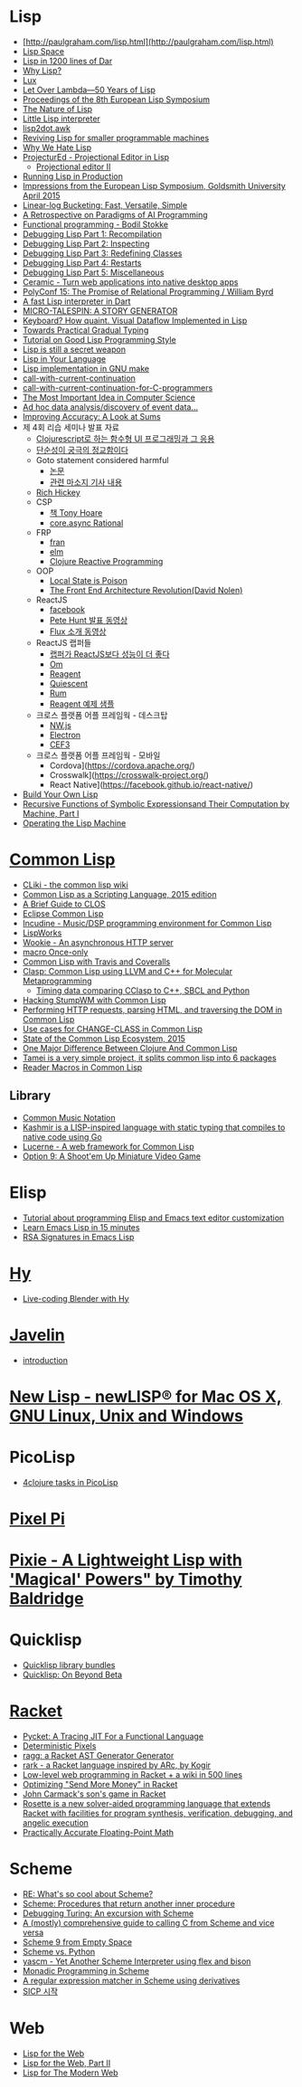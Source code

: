 Lisp
====
* [http://paulgraham.com/lisp.html](http://paulgraham.com/lisp.html)
* [Lisp Space](http://lisp.space/)
* [Lisp in 1200 lines of Dar](http://www.oki-osk.jp/esc/dart/lisp.html)
* [Why Lisp?](http://blog.rongarret.info/2015/05/why-lisp.html)
* [Lux](https://github.com/LuxLang/lux)
* [Let Over Lambda—50 Years of Lisp](http://letoverlambda.com/)
* [Proceedings of the 8th European Lisp Symposium](http://www.european-lisp-symposium.org/ELS2015.pdf)
* [The Nature of Lisp](http://www.defmacro.org/ramblings/lisp.html)
* [Little Lisp interpreter](https://www.recurse.com/blog/21-little-lisp-interpreter)
* [lisp2dot.awk](http://www0.cs.ucl.ac.uk/staff/ucacbbl/lisp2dot)
* [Reviving Lisp for smaller programmable machines](http://picolisp.com/wiki/!download?-A300)
* [Why We Hate Lisp](http://c2.com/cgi/wiki?WhyWeHateLisp)
* [ProjecturEd - Projectional Editor in Lisp](https://www.youtube.com/watch?v=4w8Zewpzf2Y)
  * [Projectional editor II](https://www.youtube.com/watch?v=WeLBFgOGk8k)
* [Running Lisp in Production](http://tech.grammarly.com/blog/posts/Running-Lisp-in-Production.html)
* [Impressions from the European Lisp Symposium, Goldsmith University April 2015](http://google-opensource.blogspot.kr/2015/06/impressions-from-european-lisp.html)
* [Linear-log Bucketing: Fast, Versatile, Simple](http://pvk.ca/Blog/2015/06/27/linear-log-bucketing-fast-versatile-simple/)
* [A Retrospective on Paradigms of AI Programming](http://www.norvig.com/Lisp-retro.html)
* [Functional programming - Bodil Stokke](https://www.youtube.com/watch?v=DHubfS8E--o)
* [Debugging Lisp Part 1: Recompilation](http://malisper.me/2015/07/07/debugging-lisp-part-1-recompilation/)
* [Debugging Lisp Part 2: Inspecting](http://malisper.me/2015/07/14/debugging-lisp-part-2-inspecting/)
* [Debugging Lisp Part 3: Redefining Classes](http://malisper.me/2015/07/22/debugging-lisp-part-3-redefining-classes/)
* [Debugging Lisp Part 4: Restarts](http://malisper.me/2015/08/05/debugging-lisp-part-4-restarts/)
* [Debugging Lisp Part 5: Miscellaneous](http://malisper.me/2015/08/19/debugging-lisp-part-5-miscellaneous/)
* [Ceramic - Turn web applications into native desktop apps](http://ceramic.github.io/)
* [PolyConf 15: The Promise of Relational Programming / William Byrd](https://www.youtube.com/watch?v=eQL48qYDwp4)
* [A fast Lisp interpreter in Dart](http://www.oki-osk.jp/esc/dart/lisp-en.html)
* [MICRO-TALESPIN: A STORY GENERATOR](http://eliterature.org/images/microtalespin.txt)
* [Keyboard? How quaint. Visual Dataflow Implemented in Lisp](http://web.onetel.com/~hibou/fmj/interpreter.pdf)
* [Towards Practical Gradual Typing](http://www.ccs.neu.edu/racket/pubs/ecoop2015-takikawa-et-al.pdf)
* [Tutorial on Good Lisp Programming Style](http://cs.umd.edu/~nau/cmsc421/norvig-lisp-style.pdf)
* [Lisp is still a secret weapon](http://kep.io/is-lisp-still-a-secret-weapon/)
* [Lisp in Your Language](http://danthedev.com/2015/09/09/lisp-in-your-language/)
* [Lisp implementation in GNU make](https://github.com/shinh/makelisp)
* [call-with-current-continuation](http://community.schemewiki.org/?call-with-current-continuation)
* [call-with-current-continuation-for-C-programmers](http://community.schemewiki.org/?call-with-current-continuation-for-C-programmers)
* [The Most Important Idea in Computer Science](http://www.lispcast.com/the-most-important-idea-in-computer-science)
* [Ad hoc data analysis/discovery of event data...](http://danoyoung.blogspot.kr/2015/10/and-bobs-your-uncle.html)
* [Improving Accuracy: A Look at Sums](http://alex.uwplse.org/2015/10/16/improving-accuracy-summation.html)
* 제 4회 리습 세미나 발표 자료
  * [Clojurescript로 하는 함수형 UI 프로그래밍과 그 응용](http://www.slideshare.net/SangKyuPark1/clojurescript-ui)
  * [단순성이 궁극의 정교함이다](http://www.techsuda.com/archives/2362)
  * Goto statement considered harmful
    * [논문](https://www.cs.utexas.edu/users/EWD/ewd02xx/EWD215.PDF)
    * [관련 마소지 기사 내용](http://www.phpschool.com/gnuboard4/bbs/board.php?bo_table=old_talkbox&wr_id=289198)
  * [Rich Hickey](http://www.infoq.com/presentations/Are-We-There-Yet-Rich-Hickey)
  * CSP
    * [책 Tony Hoare](http://www.usingcsp.com/cspbook.pdf)
    * [core.async Rational](http://clojure.com/blog/2013/06/28/clojure-core-async-channels.html)
  * FRP
    * [fran](http://conal.net/fran/)
    * [elm](http://elm-lang.org/)
    * [Clojure Reactive Programming](https://www.packtpub.com/web-development/clojure-reactive-programming)
  * OOP
    * [Local State is Poison](https://awelonblue.wordpress.com/2012/10/21/local-state-is-poison/)
    * [The Front End Architecture Revolution(David Nolen)](https://www.youtube.com/watch?v=nDNU2pmuJA8)
  * ReactJS
    * [facebook](https://facebook.github.io/react/)
    * [Pete Hunt 발표 동영상](https://www.youtube.com/watch?v=x7cQ3mrcKaY&feature=youtu.be)
    * [Flux 소개 동영상](https://www.youtube.com/watch?v=nYkdrAPrdcw&feature=youtu.be&list=PLb0IAmt7-GS188xDYE-u1ShQmFFGbrk0v)
  * ReactJS 랩퍼들
    * [랩퍼가 ReactJS보다 성능이 더 좋다](http://swannodette.github.io/2013/12/17/the-future-of-javascript-mvcs/)
    * [Om](https://github.com/omcljs/om)
    * [Reagent](https://github.com/reagent-project/reagent)
    * [Quiescent](https://github.com/levand/quiescent)
    * [Rum](https://github.com/tonsky/rum)
    * [Reagent 예제 샘플](https://reagent-project.github.io/)
  * 크로스 플랫폼 어플 프레임웍 - 데스크탑
    * [NW.js](http://nwjs.io/)
    * [Electron](https://github.com/atom/electron)
    * [CEF3](https://code.google.com/p/chromiumembedded/wiki/Tutorial)
  * 크로스 플랫폼 어플 프레임웍 - 모바일
    * Cordova](https://cordova.apache.org/)
    * Crosswalk](https://crosswalk-project.org/)
    * React Native](https://facebook.github.io/react-native/)
* [Build Your Own Lisp](http://www.buildyourownlisp.com/)
* [Recursive Functions of Symbolic Expressionsand Their Computation by Machine, Part I](http://fermatslibrary.com/s/recursive-functions-of-symbolic-expressions-and-their-computation-by-machine)
* [Operating the Lisp Machine](http://bitsavers.informatik.uni-stuttgart.de/pdf/symbolics/LM-2/Operating_the_Lisp_Machine.pdf)

# [Common Lisp](https://common-lisp.net/)
* [CLiki - the common lisp wiki](http://www.cliki.net/)
* [Common Lisp as a Scripting Language, 2015 edition](http://fare.livejournal.com/184127.html)
* [A Brief Guide to CLOS](http://www.aiai.ed.ac.uk/~jeff/clos-guide.html)
* [Eclipse Common Lisp](https://github.com/blakemcbride/eclipse-lisp)
* [Incudine - Music/DSP programming environment for Common Lisp](http://incudine.sourceforge.net/)
* [LispWorks](http://www.lispworks.com/index.html)
* [Wookie - An asynchronous HTTP server](http://wookie.lyonbros.com)
* [macro Once-only](http://malisper.me/2015/06/06/once-only/)
* [Common Lisp with Travis and Coveralls](http://eudoxia.me/article/lisp-travis-coveralls/)
* [Clasp: Common Lisp using LLVM and C++ for Molecular Metaprogramming](https://www.youtube.com/watch?v=8X69_42Mj-g)
  * [Timing data comparing CClasp to C++, SBCL and Python](https://drmeister.wordpress.com/2015/07/30/timing-data-comparing-cclasp-to-c-sbcl-and-python/)
* [Hacking StumpWM with Common Lisp](http://www.kaashif.co.uk/2015/06/28/hacking-stumpwm-with-common-lisp/index.html)
* [Performing HTTP requests, parsing HTML, and traversing the DOM in Common Lisp](https://theexplorator.wordpress.com/2013/12/15/performing-http-requests-parsing-html-and-traversing-the-dom-in-common-lisp/)
* [Use cases for CHANGE-CLASS in Common Lisp](https://www.snellman.net/blog/archive/2015-07-27-use-cases-for-change-class-in-common-lisp/)
* [State of the Common Lisp Ecosystem, 2015](http://eudoxia.me/article/common-lisp-sotu-2015/)
* [One Major Difference Between Clojure And Common Lisp](http://gilesbowkett.blogspot.kr/2015/01/one-major-difference-between-clojure.html)
* [Tamei is a very simple project, it splits common lisp into 6 packages](https://github.com/cbaggers/tamei)
* [Reader Macros in Common Lisp](https://gist.github.com/chaitanyagupta/9324402)

## Library
* [Common Music Notation](https://ccrma.stanford.edu/software/cmn/)
* [Kashmir is a LISP-inspired language with static typing that compiles to native code using Go](https://owickstrom.github.io/kashmir/)
* [Lucerne - A web framework for Common Lisp](http://eudoxia.me/lucerne/)
* [Option 9: A Shoot'em Up Miniature Video Game](http://pages.cs.wisc.edu/~psilord/lisp-public/option-9.html)

# Elisp
* [Tutorial about programming Elisp and Emacs text editor customization](https://github.com/caiorss/Emacs-Elisp-Programming)
* [Learn Emacs Lisp in 15 minutes](http://www.emacs-doctor.com/learn-emacs-lisp-in-15-minutes.html)
* [RSA Signatures in Emacs Lisp](http://nullprogram.com/blog/2015/10/30/)

# [Hy](http://docs.hylang.org/)
* [Live-coding Blender with Hy](http://mccormick.cx/news/entries/live-coding-blender-with-hy)

# [Javelin](https://github.com/kimtg/Javelin)
* [introduction](https://plus.google.com/104991371003811734633/posts/ZWp1rDKVSzJ)

# [New Lisp - newLISP® for Mac OS X, GNU Linux, Unix and Windows](http://www.newlisp.org/)

# PicoLisp
* [4clojure tasks in PicoLisp](http://www.mail-archive.com/picolisp@software-lab.de/msg05327.html)

# [Pixel Pi](http://stuarth.github.io/pixie/pixie-pi/)

# [Pixie - A Lightweight Lisp with 'Magical' Powers" by Timothy Baldridge](https://www.youtube.com/watch?v=1AjhFZVfB9c&feature=share)

# Quicklisp
* [Quicklisp library bundles](http://www.quicklisp.org/beta/bundles.html)
* [Quicklisp: On Beyond Beta](https://github.com/quicklisp/els-london-2015)

# [Racket](http://racket-lang.org/)
* [Pycket: A Tracing JIT For a Functional Language](http://homes.soic.indiana.edu/samth/pycket-draft.pdf)
* [Deterministic Pixels](http://darrennewton.com/2015/01/04/deterministic-pixels/)
* [ragg: a Racket AST Generator Generator](https://www.hashcollision.org/ragg/)
* [rark - a Racket language inspired by ARc, by Kogir](https://github.com/kogir/rark)
* [Low-level web programming in Racket + a wiki in 500 lines](http://matt.might.net/articles/low-level-web-in-racket/)
* [Optimizing "Send More Money" in Racket](http://gus-massa.blogspot.kr/2015/06/optimizing-send-more-money-in-racket.html)
* [John Carmack's son's game in Racket](www.1k3c.com)
* [Rosette is a new solver-aided programming language that extends Racket with facilities for program synthesis, verification, debugging, and angelic execution](http://homes.cs.washington.edu/~emina/rosette/)
* [Practically Accurate Floating-Point Math](http://www.cs.umd.edu/~ntoronto/papers/toronto-2014cise-floating-point.pdf)

# Scheme
* [RE: What's so cool about Scheme?](http://people.csail.mit.edu/gregs/ll1-discuss-archive-html/msg03277.html)
* [Scheme: Procedures that return another inner procedure](http://stackoverflow.com/questions/12496482/scheme-procedures-that-return-another-inner-procedure/12496867)
* [Debugging Turing: An excursion with Scheme](http://porg.es/blog/debugging-turing-an-excursion-with-scheme)
* [A (mostly) comprehensive guide to calling C from Scheme and vice versa ](http://www.more-magic.net/posts/scheme-c-integration.html)
* [Scheme 9 from Empty Space](http://t3x.org/s9fes/)
* [Scheme vs. Python](https://www.cs.berkeley.edu/~bh/proglang.html)
* [yascm - Yet Another Scheme Interpreter using flex and bison](https://github.com/hmgle/yascm)
* [Monadic Programming in Scheme](http://okmij.org/ftp/Scheme/monad-in-Scheme.html)
* [A regular expression matcher in Scheme using derivatives](http://matt.might.net/articles/implementation-of-regular-expression-matching-in-scheme-with-derivatives/)
* [SICP 시작](http://blog.naver.com/hancury/220500950273)

# Web
* [Lisp for the Web](http://www.adamtornhill.com/articles/lispweb.htm)
* [Lisp for the Web, Part II](http://msnyder.info/posts/2011/07/lisp-for-the-web-part-ii/)
* [Lisp for The Modern Web](http://vitovan.com/lispweb3.html)
